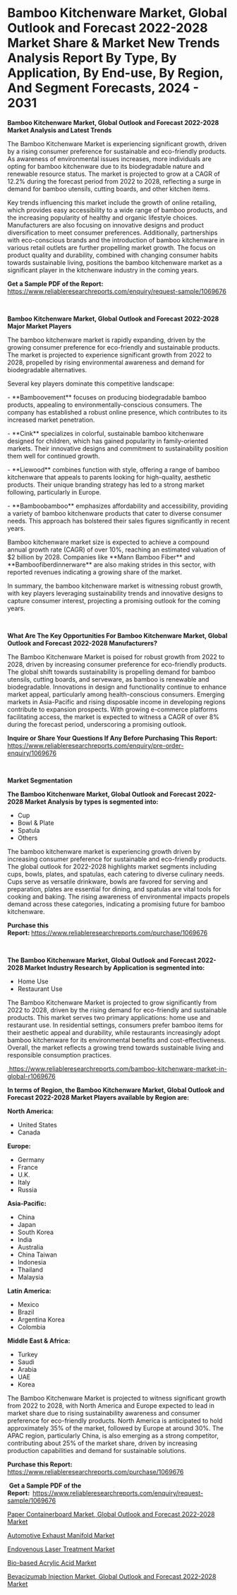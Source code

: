 <p><h1>Bamboo Kitchenware Market, Global Outlook and Forecast 2022-2028 Market Share & Market New Trends Analysis Report By Type, By Application, By End-use, By Region, And Segment Forecasts, 2024 - 2031</h1></p><p><strong>Bamboo Kitchenware Market, Global Outlook and Forecast 2022-2028 Market Analysis and Latest Trends</strong></p>
<p><p>The Bamboo Kitchenware Market is experiencing significant growth, driven by a rising consumer preference for sustainable and eco-friendly products. As awareness of environmental issues increases, more individuals are opting for bamboo kitchenware due to its biodegradable nature and renewable resource status. The market is projected to grow at a CAGR of 12.2% during the forecast period from 2022 to 2028, reflecting a surge in demand for bamboo utensils, cutting boards, and other kitchen items.</p><p>Key trends influencing this market include the growth of online retailing, which provides easy accessibility to a wide range of bamboo products, and the increasing popularity of healthy and organic lifestyle choices. Manufacturers are also focusing on innovative designs and product diversification to meet consumer preferences. Additionally, partnerships with eco-conscious brands and the introduction of bamboo kitchenware in various retail outlets are further propelling market growth. The focus on product quality and durability, combined with changing consumer habits towards sustainable living, positions the bamboo kitchenware market as a significant player in the kitchenware industry in the coming years.</p></p>
<p><strong>Get a Sample PDF of the Report:&nbsp;</strong> <a href="https://www.reliableresearchreports.com/enquiry/request-sample/1069676">https://www.reliableresearchreports.com/enquiry/request-sample/1069676</a></p>
<p>&nbsp;</p>
<p><strong>Bamboo Kitchenware Market, Global Outlook and Forecast 2022-2028 Major Market Players</strong></p>
<p><p>The bamboo kitchenware market is rapidly expanding, driven by the growing consumer preference for eco-friendly and sustainable products. The market is projected to experience significant growth from 2022 to 2028, propelled by rising environmental awareness and demand for biodegradable alternatives.</p><p>Several key players dominate this competitive landscape:</p><p>- **Bamboovement** focuses on producing biodegradable bamboo products, appealing to environmentally-conscious consumers. The company has established a robust online presence, which contributes to its increased market penetration.</p><p>- **Cink** specializes in colorful, sustainable bamboo kitchenware designed for children, which has gained popularity in family-oriented markets. Their innovative designs and commitment to sustainability position them well for continued growth.</p><p>- **Liewood** combines function with style, offering a range of bamboo kitchenware that appeals to parents looking for high-quality, aesthetic products. Their unique branding strategy has led to a strong market following, particularly in Europe.</p><p>- **Bamboobamboo** emphasizes affordability and accessibility, providing a variety of bamboo kitchenware products that cater to diverse consumer needs. This approach has bolstered their sales figures significantly in recent years.</p><p>Bamboo kitchenware market size is expected to achieve a compound annual growth rate (CAGR) of over 10%, reaching an estimated valuation of $2 billion by 2028. Companies like **Mann Bamboo Fiber** and **Bamboofiberdinnerware** are also making strides in this sector, with reported revenues indicating a growing share of the market.</p><p>In summary, the bamboo kitchenware market is witnessing robust growth, with key players leveraging sustainability trends and innovative designs to capture consumer interest, projecting a promising outlook for the coming years.</p></p>
<p>&nbsp;</p>
<p><strong>What Are The Key Opportunities For Bamboo Kitchenware Market, Global Outlook and Forecast 2022-2028 Manufacturers?</strong></p>
<p><p>The Bamboo Kitchenware Market is poised for robust growth from 2022 to 2028, driven by increasing consumer preference for eco-friendly products. The global shift towards sustainability is propelling demand for bamboo utensils, cutting boards, and serveware, as bamboo is renewable and biodegradable. Innovations in design and functionality continue to enhance market appeal, particularly among health-conscious consumers. Emerging markets in Asia-Pacific and rising disposable income in developing regions contribute to expansion prospects. With growing e-commerce platforms facilitating access, the market is expected to witness a CAGR of over 8% during the forecast period, underscoring a promising outlook.</p></p>
<p><strong>Inquire or Share Your Questions If Any Before Purchasing This Report:</strong> <a href="https://www.reliableresearchreports.com/enquiry/pre-order-enquiry/1069676">https://www.reliableresearchreports.com/enquiry/pre-order-enquiry/1069676</a></p>
<p>&nbsp;</p>
<p><strong>Market Segmentation</strong></p>
<p><strong>The Bamboo Kitchenware Market, Global Outlook and Forecast 2022-2028 Market Analysis by types is segmented into:</strong></p>
<p><ul><li>Cup</li><li>Bowl & Plate</li><li>Spatula</li><li>Others</li></ul></p>
<p><p>The bamboo kitchenware market is experiencing growth driven by increasing consumer preference for sustainable and eco-friendly products. The global outlook for 2022-2028 highlights market segments including cups, bowls, plates, and spatulas, each catering to diverse culinary needs. Cups serve as versatile drinkware, bowls are favored for serving and preparation, plates are essential for dining, and spatulas are vital tools for cooking and baking. The rising awareness of environmental impacts propels demand across these categories, indicating a promising future for bamboo kitchenware.</p></p>
<p><strong>Purchase this Report:&nbsp;</strong><a href="https://www.reliableresearchreports.com/purchase/1069676">https://www.reliableresearchreports.com/purchase/1069676</a></p>
<p>&nbsp;</p>
<p><strong>The Bamboo Kitchenware Market, Global Outlook and Forecast 2022-2028 Market Industry Research by Application is segmented into:</strong></p>
<p><ul><li>Home Use</li><li>Restaurant Use</li></ul></p>
<p><p>The Bamboo Kitchenware Market is projected to grow significantly from 2022 to 2028, driven by the rising demand for eco-friendly and sustainable products. This market serves two primary applications: home use and restaurant use. In residential settings, consumers prefer bamboo items for their aesthetic appeal and durability, while restaurants increasingly adopt bamboo kitchenware for its environmental benefits and cost-effectiveness. Overall, the market reflects a growing trend towards sustainable living and responsible consumption practices.</p></p>
<p><a href="https://www.reliableresearchreports.com/bamboo-kitchenware-market-in-global-r1069676">&nbsp;https://www.reliableresearchreports.com/bamboo-kitchenware-market-in-global-r1069676</a></p>
<p><strong>In terms of Region, the Bamboo Kitchenware Market, Global Outlook and Forecast 2022-2028 Market Players available by Region are:</strong></p>
<p>
    <p> <strong> North America: </strong>
        <ul>
            <li>United States</li>
            <li>Canada</li>
        </ul>
        </p> 
    <p> <strong> Europe: </strong>
        <ul>
            <li>Germany</li>
            <li>France</li>
            <li>U.K.</li>
            <li>Italy</li>
            <li>Russia</li>
        </ul>
        </p> 
    <p> <strong> Asia-Pacific: </strong>
        <ul>
            <li>China</li>
            <li>Japan</li>
            <li>South Korea</li>
            <li>India</li>
            <li>Australia</li>
            <li>China Taiwan</li>
            <li>Indonesia</li>
            <li>Thailand</li>
            <li>Malaysia</li>
        </ul>
        </p> 
    <p> <strong> Latin America: </strong>
        <ul>
            <li>Mexico</li>
            <li>Brazil</li>
            <li>Argentina Korea</li>
            <li>Colombia</li>
        </ul>
        </p> 
    <p> <strong> Middle East & Africa: </strong>
        <ul>
            <li>Turkey</li>
            <li>Saudi</li>
            <li>Arabia</li>
            <li>UAE</li>
            <li>Korea</li>
        </ul>
    </p>
    </p>
<p><p>The Bamboo Kitchenware Market is projected to witness significant growth from 2022 to 2028, with North America and Europe expected to lead in market share due to rising sustainability awareness and consumer preference for eco-friendly products. North America is anticipated to hold approximately 35% of the market, followed by Europe at around 30%. The APAC region, particularly China, is also emerging as a strong competitor, contributing about 25% of the market share, driven by increasing production capabilities and demand for sustainable solutions.</p></p>
<p><strong>Purchase this Report: </strong><a href="https://www.reliableresearchreports.com/purchase/1069676">https://www.reliableresearchreports.com/purchase/1069676</a></p>
<p>&nbsp;<strong>Get a Sample PDF of the Report:&nbsp;&nbsp;</strong><a href="https://www.reliableresearchreports.com/enquiry/request-sample/1069676">https://www.reliableresearchreports.com/enquiry/request-sample/1069676</a></p>
<p><strong></strong></p>
<p><p><a href="https://github.com/RoccoManning/Market-Research-Report-List-6/blob/main/paper-containerboard-market-global-outlook-and-forecast-2022-2028-market.md">Paper Containerboard Market, Global Outlook and Forecast 2022-2028 Market</a></p><p><a href="https://www.linkedin.com/pulse/global-automotive-exhaust-manifold-market-focus-application-na7vf?trackingId=UtZFXTIDSreCjXB7nTYDDQ%3D%3D">Automotive Exhaust Manifold Market</a></p><p><a href="https://www.linkedin.com/pulse/endovenous-laser-treatment-market-size-type-systemsendovenous-cvp1e?trackingId=kw278WG%2FToKD7olAqeb%2FHA%3D%3D">Endovenous Laser Treatment Market</a></p><p><a href="https://issuu.com/reportprime-2/docs/bio-based-acrylic-acid-market-size-_1d33b3df1a2ac0">Bio-based Acrylic Acid Market</a></p><p><a href="https://github.com/gulaimolin/Market-Research-Report-List-6/blob/main/bevacizumab-injection-market-global-outlook-and-forecast-2022-2028-market.md">Bevacizumab Injection Market, Global Outlook and Forecast 2022-2028 Market</a></p></p>